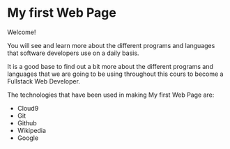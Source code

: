 # My first Web Page

Welcome!

You will see and learn more about the different programs and languages that software developers use on a daily basis. 

It is a good base to find out a bit more about the different programs and languages that we are going to be using throughout this cours to become a Fullstack Web Developer.

The technologies that have been used in making My first Web Page are:
* Cloud9
* Git
* Github
* Wikipedia
* Google

